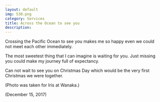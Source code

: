 ```yaml
---
layout: default
img: 530.png
category: Services
title: Across the Ocean to see you
description:
---
```

Crossing the Pacific Ocean to see you makes me so happy even we could not meet each other immediately.

The most sweetest thing that I can imagine is waiting for you. Just missing you could make my journey full of expectancy.

Can not wait to see you on Christmas Day which would be the very first Christmas we were together.

(Photo was taken for Iris at Wanaka.)

(December 15, 2017)
